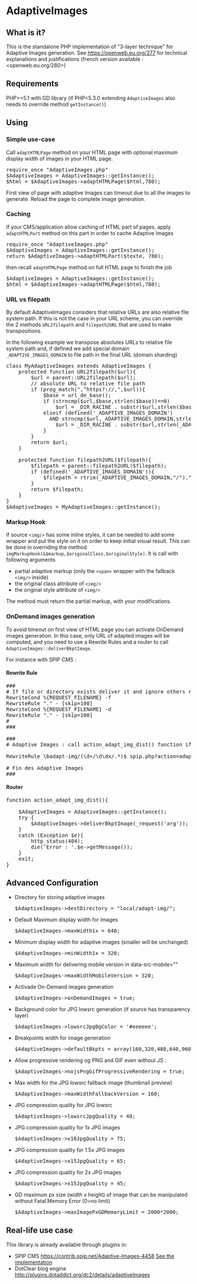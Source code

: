 AdaptiveImages
==============

## What is it?
This is the standalone PHP implementation of "3-layer technique" for Adaptive Images generation.
See <https://openweb.eu.org/277> for technical explanations and justifications (french version available : <openweb.eu.org/280>)

## Requirements

PHP>=5.1 with GD library
(if PHP<5.3.0 extending `AdaptiveImages` also needs to override method `getInstance()`)


## Using

### Simple use-case

Call `adaptHTMLPage` method on your HTML page with optional maximum display width of images in your HTML page.

<pre>
require_once "AdaptiveImages.php"
$AdaptiveImages = AdaptiveImages::getInstance();
$html = $AdaptiveImages->adaptHTMLPage($html,780);
</pre>

First view of page with adaptive Images can timeout due to all the images to generate. Reload the page to complete image generation.

### Caching

If your CMS/application allow caching of HTML part of pages, apply `adaptHTMLPart` method on this part in order to cache Adaptive Images

<pre>
require_once "AdaptiveImages.php"
$AdaptiveImages = AdaptiveImages::getInstance();
return $AdaptiveImages->adaptHTMLPart($texte, 780);
</pre>

then recall `adaptHTMLPage` method on full HTML page to finish the job

<pre>
$AdaptiveImages = AdaptiveImages::getInstance();
$html = $AdaptiveImages->adaptHTMLPage($html,780);
</pre>

### URL vs filepath

By default AdaptiveImages considers that relative URLs are also relative file system path.
If this is not the case in your URL scheme, you can override the 2 methods `URL2filepath` and `filepath2URL` that are used to make transpositions.

In the following example we transpose absolutes URLs to relative file system path and, if defined we add special domain `_ADAPTIVE_IMAGES_DOMAIN` to file path in the final URL (domain sharding)

<pre>
class MyAdaptiveImages extends AdaptiveImages {
	protected function URL2filepath($url){
		$url = parent::URL2filepath($url);
		// absolute URL to relative file path
		if (preg_match(",^https?://,",$url)){
			$base = url_de_base();
			if (strncmp($url,$base,strlen($base))==0)
				$url = _DIR_RACINE . substr($url,strlen($base));
			elseif (defined('_ADAPTIVE_IMAGES_DOMAIN')
			  AND strncmp($url,_ADAPTIVE_IMAGES_DOMAIN,strlen(_ADAPTIVE_IMAGES_DOMAIN))==0){
				$url = _DIR_RACINE . substr($url,strlen(_ADAPTIVE_IMAGES_DOMAIN));
			}
		}
		return $url;
	}

	protected function filepath2URL($filepath){
		$filepath = parent::filepath2URL($filepath);
		if (defined('_ADAPTIVE_IMAGES_DOMAIN')){
			$filepath = rtrim(_ADAPTIVE_IMAGES_DOMAIN,"/")."/".$filepath;
		}
		return $filepath;
	}
}
$AdaptiveImages = MyAdaptiveImages::getInstance();
</pre>

### Markup Hook

If source `<img/>` has some inline styles, it can be needed to add some wrapper and put the style on it on order to keep initial visual result.
This can be done in overriding the method `imgMarkupHook(&$markup,$originalClass,$originalStyle)`.
It is call with following arguments
- partial adaptive markup (only the `<span>` wrapper with the fallback `<img/>` inside)
- the original class attribute of `<img/>`
- the original style attribute of `<img/>`

The method must return the partial markup, with your modifications.

### OnDemand images generation

To avoid timeout on first view of HTML page you can activate OnDemand images generation. In this case, only URL of adapted images will be computed, and you need to use a Rewrite Rules and a router to call `AdaptiveImages::deliverBkptImage`.

For instance with SPIP CMS :

#### Rewrite Rule

<pre>
###
# If file or directory exists deliver it and ignore others rewrite rules
RewriteCond %{REQUEST_FILENAME} -f
RewriteRule "." - [skip=100]
RewriteCond %{REQUEST_FILENAME} -d
RewriteRule "." - [skip=100]
#
###

###
# Adaptive Images : call action_adapt_img_dist() function if image not available

RewriteRule \badapt-img/(\d+/\d\dx/.*)$ spip.php?action=adapt_img&arg=$1 [QSA,L]

# Fin des Adaptive Images
###
</pre>

#### Router

<pre>
function action_adapt_img_dist(){

	$AdaptiveImages = AdaptiveImages::getInstance();
	try {
		$AdaptiveImages->deliverBkptImage(_request('arg'));
	}
	catch (Exception $e){
		http_status(404);
		die('Error : '.$e->getMessage());
	}
	exit;
}
</pre>

## Advanced Configuration

* Directory for storing adaptive images
  <pre>$AdaptiveImages->destDirectory = "local/adapt-img/";</pre>
* Default Maximum display width for images
  <pre>$AdaptiveImages->maxWidth1x = 640;</pre>
* Minimum display width for adaptive images (smaller will be unchanged)
  <pre>$AdaptiveImages->minWidth1x = 320;</pre>
* Maximum width for delivering mobile version in data-src-mobile=""
  <pre>$AdaptiveImages->maxWidthMobileVersion = 320;</pre>
* Activade On-Demand images generation
  <pre>$AdaptiveImages->onDemandImages = true;</pre>
* Background color for JPG lowsrc generation (if source has transparency layer)
  <pre>$AdaptiveImages->lowsrcJpgBgColor = '#eeeeee';</pre>
* Breakpoints width for image generation
  <pre>$AdaptiveImages->defaultBkpts = array(160,320,480,640,960,1440);</pre>
* Allow progressive rendering og PNG and GIF even without JS :
  <pre>$AdaptiveImages->nojsPngGifProgressiveRendering = true;</pre>
* Max width for the JPG lowsrc fallback image (thumbnail preview)
  <pre>$AdaptiveImages->maxWidthFallbackVersion = 160;</pre>
* JPG compression quality for JPG lowsrc
  <pre>$AdaptiveImages->lowsrcJpgQuality = 40;</pre>
* JPG compression quality for 1x JPG images
  <pre>$AdaptiveImages->x10JpgQuality = 75;</pre>
* JPG compression quality for 1.5x JPG images
  <pre>$AdaptiveImages->x15JpgQuality = 65;</pre>
* JPG compression quality for 2x JPG images
  <pre>$AdaptiveImages->x15JpgQuality = 45;</pre>
* GD maximum px size (width x height) of image that can be manipulated without Fatal Memory Error (0=no limit)
  <pre>$AdaptiveImages->maxImagePxGDMemoryLimit = 2000*2000;</pre>


## Real-life use case

This library is already available through plugins in:

* SPIP CMS <https://contrib.spip.net/Adaptive-Images-4458> [See the implementation](http://zone.spip.org/trac/spip-zone/browser/_plugins_/adaptive_images/trunk/adaptive_images_options.php)
* DotClear blog engine <http://plugins.dotaddict.org/dc2/details/adaptiveImages>
